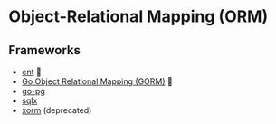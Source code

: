 # Object-Relational Mapping (ORM)

## Frameworks

- [ent](https://github.com/facebook/ent) 🌟
- [Go Object Relational Mapping (GORM)](/gorm.md) 🌟
- [go-pg](https://github.com/go-pg/pg)
- [sqlx](https://github.com/jmoiron/sqlx)
- [xorm](https://github.com/go-xorm/xorm) (deprecated)

<!--
https://github.com/pressly/goose
-->
